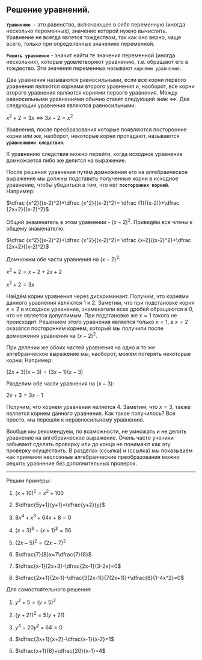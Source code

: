 ## Решение уравнений.

**`Уравнение -`** это равенство, включающее в себя переменную (иногда несколько переменных), значение которой нужно вычислить. Уравнение не всегда явлется тождеством, так как оно верно, чаще всего, только при определенных значениях переменной. 

**`Решить уравнение`** - значит найти те значения переменной (иногда нескольких), которые удовлетворяют уравнению, т.е. обращают его в тождество. Эти значения переменных называют `корнями уравнения`.

Два уравнения называются равносильными, если все корни первого уравнения являются корнями второго уравнения и, наоборот, все корни второго уравнения являются корнями первого уравнения. Между равносильными уравнениями обычно ставят следующий знак $\Leftrightarrow$. Два следующих уравнения являются равносильными:

$x^2+2=3x \Leftrightarrow 3x-2=x^2$

Уравнения, после преобразования которые появляются посторонние корни или же, наоборот, некоторые корни пропадают, называются **`уравнениями следствия`**.

К уравнению следствия можно перейти, когда исходное уравнение домножается либо же делится на выражение. 

После решения уравнения путём домножения его на алгебраическое выражение мы должны подставить полученные корни в исходное уравнение, чтобы убедиться в том, что нет **`посторонних корней`**. Например:

$\dfrac {x^2}{(x-2)^2}+\dfrac {x^2}{(x-2)^2}= \dfrac {1}{(x-2)}+\dfrac {2x+2}{(x-2)^2}$

Общий знаменатель в этом уравнении - $(x-2)^2$. Приведём все члены к общему знаменателю:

$\dfrac {x^2}{(x-2)^2}+\dfrac {x^2}{(x-2)^2}= \dfrac {x-2}{(x-2)^2}+\dfrac {2x+2}{(x-2)^2}$

Домножим обе части уравнения на $(x-2)^2$:

$x^2+2=x-2+2x+2$

$x^2+2=3x$

Найдём корни уравнения через дискриминант. Получим, что корнями данного уравнения являются $1$ и $2$. Заметим, что при подстановке корня $x=2$ в исходное уравнение, знаменатели всех дробей обращаются в 0, что не является допустимым. При подстановке же $x=1$ такого не происходит. Решением этого уравнения является только $x=1$, а $x=2$ оказался посторонним корнем, который мы получили после домножения уравнения на $(x-2)^2$.

При делении же обоих частей уравнения на одно и то же алгебраическое выражение мы, наоборот, можем потерять некоторые корни. Например:

$(2x+3)(x-3)=(3x-1)(x-3)$

Разделим обе части уравнения на $(x-3)$:

$2x+3=3x-1$

Получим, что корнем уравнения является $4$. Заметим, что $x=3$, также является корнем данного уравнения. Как такое получилось? Все просто, мы перешли к неравносильному уравнению.

Вообще мы рекомендуем, по возможности, не умножать и не делить уравнение на алгебраическое выражение. Очень часто ученики забывают сделать проверку или до конца не понимают как эту проверку осуществить. В разделах (ссылка) и (ссылка) мы показываем как применяя несложные алгебраические преобразования можно решить уравнение без дополнительных проверок.



***

Решим примеры:

1) $(x+10)^2=x^2+100$

2) $\dfrac{5y+1}{y+1}=\dfrac{y+2}{y}$

3) $8x^4+x^3+64x+8=0$

4) $(x+3)^3-(x+1)^3=56$

5) $(2x-5)^2=(2x-7)^2$
   
6) $\dfrac{7}{8}x=7\dfrac{7}{8}$

7) $\dfrac{x-1}{2x+3}-\dfrac{2x-1}{3-2x}=0$

8) $\dfrac{2x+1}{2x-1}-\dfrac{3(2x-1)}{7(2x+1)}+\dfrac{8}{1-4x^2}=0$

Для самостоятельного решения:

1) $y^2+5=(y+5)^2$

2) $(y+21)^2=5(y+21)$

3) $y^4-20y^2+64=0$

4) $\dfrac{3x+1}{x+2}-\dfrac{x-1}{x-2}=1$

5) $\dfrac{x+1}{6}+\dfrac{20}{x-1}=4$